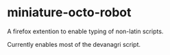 miniature-octo-robot
=====================
A firefox extention to enable typing of non-latin scripts. 

Currently enables most of the devanagri script. 